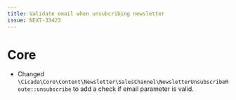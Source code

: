 ```yaml
---
title: Validate email when unsubcribing newsletter
issue: NEXT-33423
---
```

# Core
* Changed `\Cicada\Core\Content\Newsletter\SalesChannel\NewsletterUnsubscribeRoute::unsubscribe` to add a check if email parameter is valid.
